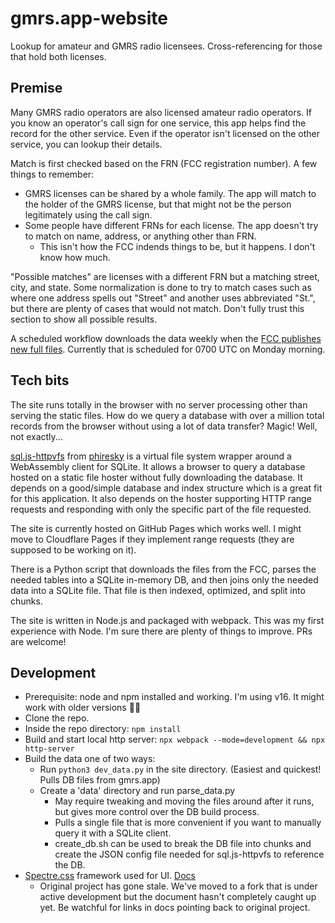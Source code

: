 # gmrs.app-website
Lookup for amateur and GMRS radio licensees.  Cross-referencing for those that hold both licenses.

## Premise
Many GMRS radio operators are also licensed amateur radio operators. If you know an operator's call sign for one service, this app helps find the record for the other service. Even if the operator isn't licensed on the other service, you can lookup their details.

Match is first checked based on the FRN (FCC registration number). A few things to remember:
* GMRS licenses can be shared by a whole family. The app will match to the holder of the GMRS license, but that might not be the person legitimately using the call sign.
* Some people have different FRNs for each license. The app doesn't try to match on name, address, or anything other than FRN.
  * This isn't how the FCC indends things to be, but it happens. I don't know how much.

"Possible matches" are licenses with a different FRN but a matching street, city, and state. Some normalization is done to try to match cases such as where one address spells out "Street" and another uses abbreviated "St.", but there are plenty of cases that would not match. Don't fully trust this section to show all possible results.

A scheduled workflow downloads the data weekly when the [FCC publishes new full files](https://www.fcc.gov/uls/transactions/daily-weekly). Currently that is scheduled for 0700 UTC on Monday morning.

## Tech bits
The site runs totally in the browser with no server processing other than serving the static files. How do we query a database with over a million total records from the browser without using a lot of data transfer? Magic! Well, not exactly...

[sql.js-httpvfs](https://github.com/phiresky/sql.js-httpvfs/) from [phiresky](https://github.com/phiresky) is a virtual file system wrapper around a WebAssembly client for SQLite. It allows a browser to query a database hosted on a static file hoster without fully downloading the database. It depends on a good/simple database and index structure which is a great fit for this application. It also depends on the hoster supporting HTTP range requests and responding with only the specific part of the file requested.

The site is currently hosted on GitHub Pages which works well. I might move to Cloudflare Pages if they implement range requests (they are supposed to be working on it).

There is a Python script that downloads the files from the FCC, parses the needed tables into a SQLite in-memory DB, and then joins only the needed data into a SQLite file. That file is then indexed, optimized, and split into chunks.

The site is written in Node.js and packaged with webpack. This was my first experience with Node. I'm sure there are plenty of things to improve. PRs are welcome!

## Development
* Prerequisite: node and npm installed and working. I'm using v16. It might work with older versions :man_shrugging:
* Clone the repo.
* Inside the repo directory: ```npm install```
* Build and start local http server: ```npx webpack --mode=development && npx http-server```
* Build the data one of two ways:
  * Run ```python3 dev_data.py``` in the site directory. (Easiest and quickest! Pulls DB files from gmrs.app)
  * Create a 'data' directory and run parse_data.py
    * May require tweaking and moving the files around after it runs, but gives more control over the DB build process.
    * Pulls a single file that is more convenient if you want to manually query it with a SQLite client.
    * create_db.sh can be used to break the DB file into chunks and create the JSON config file needed for sql.js-httpvfs to reference the DB.
* [Spectre.css](https://github.com/angular-package/spectre.css/) framework used for UI. [Docs](https://angular-package.github.io/spectre.css/getting-started.html)
  * Original project has gone stale. We've moved to a fork that is under active development but the document hasn't completely caught up yet. Be watchful for links in docs pointing back to original project.
